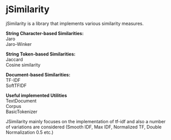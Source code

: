 # jSimilarity
jSimilarity is a library that implements various similarity measures. 


<b>String Character-based Similarities:</b><br/>
Jaro<br/>
Jaro-Winker<br/>

<b>String Token-based Similarities:</b><br/>
Jaccard<br/>
Cosine similarity<br/>

<b>Document-based Similarities:</b><br/>
TF-IDF <br/>
SoftTFIDF<br/>

<b>Useful implemented Utilities</b><br/>
TextDocument<br/>
Corpus<br/>
BasicTokenizer<br/>

JSimilarity mainly focuses on the implementation of tf-idf and also a number of variations are considered (Smooth IDF, Max IDF, Normalized TF, Double Normalization 0.5 etc.)
